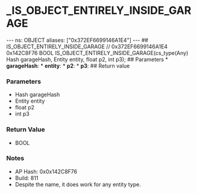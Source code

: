 # _IS_OBJECT_ENTIRELY_INSIDE_GARAGE

--- ns: OBJECT aliases: ["0x372EF6699146A1E4"] --- ## IS_OBJECT_ENTIRELY_INSIDE_GARAGE  // 0x372EF6699146A1E4 0x142C8F76 BOOL IS_OBJECT_ENTIRELY_INSIDE_GARAGE(cs_type(Any) Hash garageHash, Entity entity, float p2, int p3);   ## Parameters * **garageHash**: * **entity**: * **p2**: * **p3**:  ## Return value

### Parameters
* Hash garageHash
* Entity entity
* float p2
* int p3

### Return Value
* BOOL

### Notes
* AP Hash: 0x0x142C8F76
* Build: 811
* Despite the name, it does work for any entity type.

